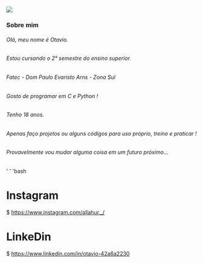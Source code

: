 <h1 align"center"> 
<img src="https://dbdzm869oupei.cloudfront.net/img/alfombretaratoli/preview/21840.png">
</h1>

### Sobre mim

</p1><p1><p1>

###### Olá, meu nome é Otavio.

###### Estou cursando o 2° semestre do ensino superior.

###### Fatec - Dom Paulo Evaristo Arns - Zona Sul

###### Gosto de programar em C e Python !

###### Tenho 18 anos.
  
###### Apenas faço projetos ou alguns códigos para uso próprio, treino e praticar !
  
###### Provavelmente vou mudar alguma coisa em um futuro próximo...
  
' ' 'bash
 
  # Instagram
 $ https://www.instagram.com/allahur._/
 
  # LinkeDin
 $ https://www.linkedin.com/in/otavio-42a6a2230
